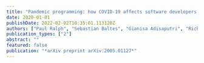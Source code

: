 ```yaml
---
title: "Pandemic programming: how COVID-19 affects software developers and how their organizations can help (2020)"
date: 2020-01-01
publishDate: 2022-02-02T10:35:01.113120Z
authors: ["Paul Ralph", "Sebastian Baltes", "Gianisa Adisaputri", "Richard Torkar", "Vladimir Kovalenko", "Marcos Kalinowski", "Nicole Novielli", "Shin Yoo", "Xavier Devroey", "Xin Tan", " others"]
publication_types: ["2"]
abstract: ""
featured: false
publication: "*arXiv preprint arXiv:2005.01127*"
---
```


